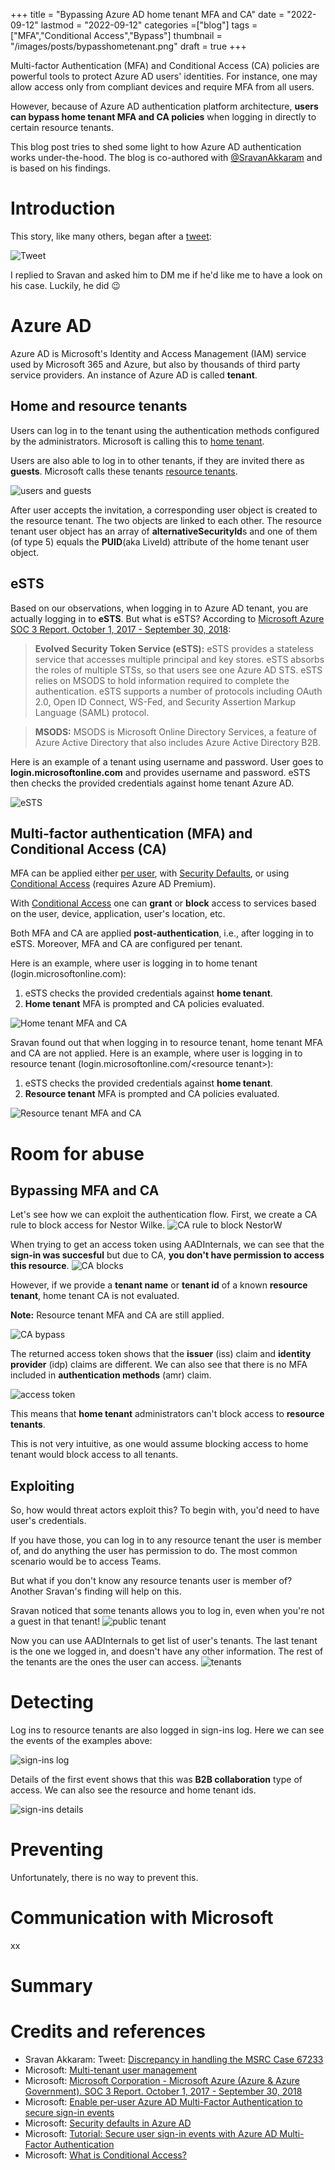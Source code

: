 +++
title = "Bypassing Azure AD home tenant MFA and CA"
date = "2022-09-12"
lastmod = "2022-09-12"
categories =["blog"]
tags = ["MFA","Conditional Access","Bypass"]
thumbnail = "/images/posts/bypasshometenant.png"
draft = true
+++

Multi-factor Authentication (MFA) and Conditional Access (CA) policies are powerful tools to protect Azure AD users' identities.
For instance, one may allow access only from compliant devices and require MFA from all users.

However, because of Azure AD authentication platform architecture, **users can bypass home tenant MFA and CA policies** when logging in directly to certain resource tenants.

This blog post tries to shed some light to how Azure AD authentication works under-the-hood. The blog is co-authored with <a href="https://twitter.com/SravanAkkaram" target="_blank">@SravanAkkaram</a> and is based on his findings.
<!--more-->

# Introduction
This story, like many others, began after a <a href="https://twitter.com/SravanAkkaram/status/1491902335429214232" target="_blank">tweet</a>:

![Tweet](/images/posts/ests_01.png)

I replied to Sravan and asked him to DM me if he'd like me to have a look on his case. Luckily, he did 😉

# Azure AD 

Azure AD is Microsoft's Identity and Access Management (IAM) service used by Microsoft 365 and Azure, but also by thousands of third party service providers.
An instance of Azure AD is called **tenant**. 

## Home and resource tenants

Users can log in to the tenant using the authentication methods configured by the administrators. Microsoft is calling this to <a href="https://docs.microsoft.com/en-us/azure/active-directory/fundamentals/multi-tenant-user-management-introduction#terminology" target="_blank">home tenant</a>.

Users are also able to log in to other tenants, if they are invited there as **guests**. Microsoft calls these tenants <a href="https://docs.microsoft.com/en-us/azure/active-directory/fundamentals/multi-tenant-user-management-introduction#terminology" target="_blank">resource tenants</a>.

![users and guests](/images/posts/ests_02.png)

After user accepts the invitation, a corresponding user object is created to the resource tenant. 
The two objects are linked to each other. The resource tenant user object has an array of **alternativeSecurityId**s and one of them (of type 5) equals the **PUID**(aka LiveId) attribute of the home tenant user object.

## eSTS

Based on our observations, when logging in to Azure AD tenant, you are actually logging in to **eSTS**. But what is eSTS? 
According to <a href="https://api.servicetrust.microsoft.com/api/v2/downloadDocuments/af762fa7-7b22-4e78-a5ff-0c187acc0bee" target="_blank">Microsoft Azure SOC 3 Report. October 1, 2017 - September 30, 2018</a>:

> **Evolved Security Token Service (eSTS):** eSTS provides a stateless service that accesses multiple principal and key stores.
> eSTS absorbs the roles of multiple STSs, so that users see one Azure AD STS.
> eSTS relies on MSODS to hold information required to complete the authentication. 
> eSTS supports a number of protocols including OAuth 2.0, Open ID Connect, WS-Fed, and Security Assertion Markup Language (SAML) protocol.

> **MSODS:** MSODS is Microsoft Online Directory Services, a feature of Azure Active Directory that also includes Azure Active Directory B2B.

Here is an example of a tenant using username and password. User goes to **login.microsoftonline.com** and provides username and password.
eSTS then checks the provided credentials against home tenant Azure AD.

![eSTS](/images/posts/ests_03.png)

## Multi-factor authentication (MFA) and Conditional Access (CA)

MFA can be applied either <a href="https://docs.microsoft.com/en-us/azure/active-directory/authentication/howto-mfa-userstates" target="_blank">per user</a>, with <a href="https://docs.microsoft.com/en-us/azure/active-directory/fundamentals/concept-fundamentals-security-defaults" target="_blank">Security Defaults</a>, or using <a href="https://docs.microsoft.com/en-us/azure/active-directory/authentication/tutorial-enable-azure-mfa" target="_blank">Conditional Access</a> (requires Azure AD Premium).

With <a href="https://docs.microsoft.com/en-us/azure/active-directory/conditional-access/overview" target="_blank">Conditional Access</a> one can 
**grant** or **block** access to services based on the user, device, application, user's location, etc.

Both MFA and CA are applied **post-authentication**, i.e., after logging in to eSTS. 
Moreover, MFA and CA are configured per tenant. 

Here is an example, where user is logging in to home tenant (login.microsoftonline.com):

1. eSTS checks the provided credentials against **home tenant**.
2. **Home tenant** MFA is prompted and CA policies evaluated.

![Home tenant MFA and CA](/images/posts/ests_04.png)

Sravan found out that when logging in to resource tenant, home tenant MFA and CA are not applied.
Here is an example, where user is logging in to resource tenant (login.microsoftonline.com/&lt;resource tenant>):

1. eSTS checks the provided credentials against **home tenant**.
2. **Resource tenant** MFA is prompted and CA policies evaluated.

![Resource tenant MFA and CA](/images/posts/ests_05.png)

# Room for abuse

## Bypassing MFA and CA
Let's see how we can exploit the authentication flow. First, we create a CA rule to block access for Nestor Wilke.
![CA rule to block NestorW](/images/posts/ests_06.png)

When trying to get an access token using AADInternals, we can see that the **sign-in was succesful** but due to CA, **you don't have permission to access this resource**.
![CA blocks](/images/posts/ests_07.png)

However, if we provide a **tenant name** or **tenant id** of a known **resource tenant**, home tenant CA is not evaluated. 

**Note:** Resource tenant MFA and CA are still applied.

![CA bypass](/images/posts/ests_08.png)

The returned access token shows that the **issuer** (iss) claim and **identity provider** (idp) claims are different.
We can also see that there is no MFA included in **authentication methods** (amr) claim.

![access token](/images/posts/ests_09.png)

This means that **home tenant** administrators can't block access to **resource tenants**. 

This is not very intuitive, as one would assume blocking access to home tenant would block access to all tenants.

## Exploiting

So, how would threat actors exploit this? To begin with, you'd need to have user's credentials. 

If you have those, you can log in to any resource tenant the user is member of, and do anything the user has permission to do. 
The most common scenario would be to access Teams.

But what if you don't know any resource tenants user is member of? Another Sravan's finding will help on this.

Sravan noticed that some tenants allows you to log in, even when you're not a guest in that tenant!
![public tenant](/images/posts/ests_12.png)

Now you can use AADInternals to get list of user's tenants. The last tenant is the one we logged in, and doesn't have any other information.
The rest of the tenants are the ones the user can access.
![tenants](/images/posts/ests_13.png)

# Detecting

Log ins to resource tenants are also logged in sign-ins log. Here we can see the events of the examples above:

![sign-ins log](/images/posts/ests_10.png)

Details of the first event shows that this was **B2B collaboration** type of access. We can also see the resource and home tenant ids.

![sign-ins details](/images/posts/ests_11.png)

# Preventing
Unfortunately, there is no way to prevent this.

# Communication with Microsoft

xx

# Summary



# Credits and references
* Sravan Akkaram: Tweet: <a href="https://twitter.com/SravanAkkaram/status/1491902335429214232" target="_blank">Discrepancy in handling the MSRC Case 67233 </a>
* Microsoft: <a href="https://docs.microsoft.com/en-us/azure/active-directory/fundamentals/multi-tenant-user-management-introduction#terminology" target="_blank">Multi-tenant user management</a>
* Microsoft: <a href="https://api.servicetrust.microsoft.com/api/v2/downloadDocuments/af762fa7-7b22-4e78-a5ff-0c187acc0bee" target="_blank">Microsoft Corporation - Microsoft Azure (Azure & Azure Government). SOC 3 Report. October 1, 2017 - September 30, 2018</a>
* Microsoft: <a href="https://docs.microsoft.com/en-us/azure/active-directory/authentication/howto-mfa-userstates" target="_blank">Enable per-user Azure AD Multi-Factor Authentication to secure sign-in events</a>
* Microsoft: <a href="https://docs.microsoft.com/en-us/azure/active-directory/fundamentals/concept-fundamentals-security-defaults" target="_blank">Security defaults in Azure AD</a>
* Microsoft: <a href="https://docs.microsoft.com/en-us/azure/active-directory/authentication/tutorial-enable-azure-mfa" target="_blank">Tutorial: Secure user sign-in events with Azure AD Multi-Factor Authentication</a>
* Microsoft: <a href="https://docs.microsoft.com/en-us/azure/active-directory/conditional-access/overview" target="_blank">What is Conditional Access?</a>